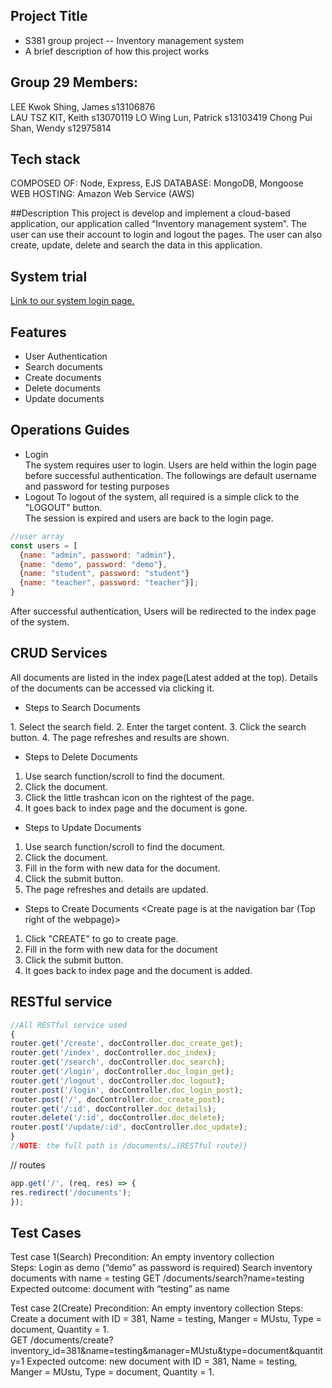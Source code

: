 ## Project Title 
- S381 group project -- Inventory management system  
- A brief description of how this project works  
 
## Group 29 Members: 
LEE Kwok Shing, James s13106876  
LAU TSZ KIT, Keith s13070119 
LO Wing Lun, Patrick s13103419 
Chong Pui Shan, Wendy s12975814 
 
## Tech stack 
COMPOSED OF: Node, Express, EJS 
DATABASE: MongoDB, Mongoose  
WEB HOSTING: Amazon Web Service (AWS) 
 
##Description 
This project is develop and implement a cloud-based application, our application called “Inventory management system”. The user can use their account to login and logout the pages. The user can also create, update, delete and search the data in this application. 
 
## System trial 
[Link to our system login page.](https://v3ju7kjtgj.ap-northeast-1.awsapprunner.com/documents/login) 
 
## Features 
- User Authentication 
- Search documents 
- Create documents 
- Delete documents 
- Update documents  
 
## Operations Guides 
- Login  
The system requires user to login. 
Users are held within the login page before successful authentication. 
The followings are default username and password for testing purposes 
- Logout 
To logout of the system, all required is a simple click to the "LOGOUT" button.  
The session is expired and users are back to the login page. 
```javascript  
//user array  
const users = [ 
  {name: "admin", password: "admin"}, 
  {name: "demo", password: "demo"}, 
  {name: "student", password: "student"} 
  {name: "teacher", password: "teacher"}]; 
} 
``` 
 
After successful authentication, 
Users will be redirected to the index page of the system. 
 
## CRUD Services  
All documents are listed in the index page(Latest added at the top). 
Details of the documents can be accessed via clicking it. 
 
- Steps to Search Documents 
<Search bar is at the top of document list at index page> 
1. Select the search field. 
2. Enter the target content. 
3. Click the search button. 
4. The page refreshes and results are shown. 
 
- Steps to Delete Documents 
1. Use search function/scroll to find the document. 
2. Click the document. 
3. Click the little trashcan icon on the rightest of the page. 
4. It goes back to index page and the document is gone. 
 
- Steps to Update Documents 
1. Use search function/scroll to find the document. 
2. Click the document. 
3. Fill in the form with new data for the document. 
4. Click the submit button. 
5. The page refreshes and details are updated. 
 
- Steps to Create Documents 
<Create page is at the navigation bar (Top right of the webpage)> 
1. Click "CREATE" to go to create page. 
2. Fill in the form with new data for the document 
3. Click the submit button. 
4. It goes back to index page and the document is added. 
 
## RESTful service  
```javascript  
//All RESTful service used 
{ 
router.get('/create', docController.doc_create_get); 
router.get('/index', docController.doc_index); 
router.get('/search', docController.doc_search); 
router.get('/login', docController.doc_login_get); 
router.get('/logout', docController.doc_logout); 
router.post('/login', docController.doc_login_post); 
router.post('/', docController.doc_create_post); 
router.get('/:id', docController.doc_details); 
router.delete('/:id', docController.doc_delete); 
router.post('/update/:id', docController.doc_update); 
} 
//NOTE: the full path is /documents/…(RESTful route)} 
``` 
// routes 
```javascript 
app.get('/', (req, res) => { 
res.redirect('/documents'); 
}); 
``` 
## Test Cases
Test case 1(Search) 
Precondition: 
An empty inventory collection  
Steps: 
Login as demo (“demo” as password is required) 
Search inventory documents with name = testing 
GET /documents/search?name=testing 
Expected outcome: document with “testing” as name 
 
Test case 2(Create) 
Precondition: 
An empty inventory collection 
Steps: 
Create a document with ID = 381, Name = testing, Manger = MUstu, Type = document, Quantity = 1.   
GET /documents/create?inventory_id=381&name=testing&manager=MUstu&type=document&quantity=1 
Expected outcome: new document with ID = 381, Name = testing, Manger = MUstu, Type = document, Quantity = 1.   
